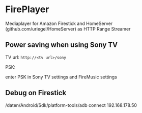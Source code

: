 # FirePlayer
Mediaplayer for Amazon Firestick and HomeServer (github.com/uriegel/HomeServer) as HTTP Range Streamer
## Power saving when using Sony TV
TV url:
```http://<tv url>/sony```

PSK:

enter PSK in Sony TV settings and FireMusic settings
## Debug on Firestick
/daten/Android/Sdk/platform-tools/adb connect 192.168.178.50
